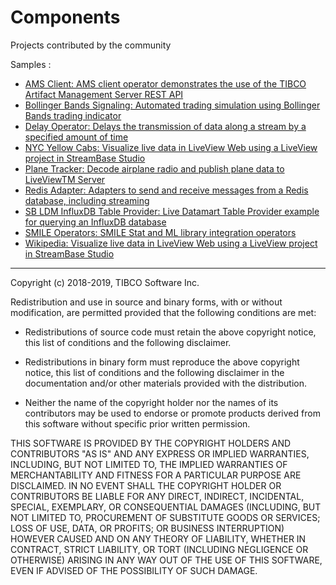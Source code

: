 # Components

Projects contributed by the community

Samples :

* [AMS Client: AMS client operator demonstrates the use of the TIBCO Artifact Management Server REST API](ams-client/src/site/markdown/index.md)
* [Bollinger Bands Signaling: Automated trading simulation using Bollinger Bands trading indicator](bollinger-bands-signaling/src/site/markdown/index.md)
* [Delay Operator: Delays the transmission of data along a stream by a specified amount of time](delay-operator)
* [NYC Yellow Cabs: Visualize live data in LiveView Web using a LiveView project in StreamBase Studio](nyc-yellow-cabs-demo)
* [Plane Tracker: Decode airplane radio and publish plane data to LiveViewTM Server](plane-tracker)
* [Redis Adapter: Adapters to send and receive messages from a Redis database, including streaming](redis-adapter)
* [SB LDM InfluxDB Table Provider: Live Datamart Table Provider example for querying an InfluxDB database](sb-ldm-influx-tableprovider)
* [SMILE Operators: SMILE Stat and ML library integration operators](smile-operators)
* [Wikipedia: Visualize live data in LiveView Web using a LiveView project in StreamBase Studio](wikimedia)

---
Copyright (c) 2018-2019, TIBCO Software Inc.

Redistribution and use in source and binary forms, with or without
modification, are permitted provided that the following conditions are met:

* Redistributions of source code must retain the above copyright notice, this
  list of conditions and the following disclaimer.

* Redistributions in binary form must reproduce the above copyright notice,
  this list of conditions and the following disclaimer in the documentation
  and/or other materials provided with the distribution.

* Neither the name of the copyright holder nor the names of its
  contributors may be used to endorse or promote products derived from
  this software without specific prior written permission.

THIS SOFTWARE IS PROVIDED BY THE COPYRIGHT HOLDERS AND CONTRIBUTORS "AS IS"
AND ANY EXPRESS OR IMPLIED WARRANTIES, INCLUDING, BUT NOT LIMITED TO, THE
IMPLIED WARRANTIES OF MERCHANTABILITY AND FITNESS FOR A PARTICULAR PURPOSE ARE
DISCLAIMED. IN NO EVENT SHALL THE COPYRIGHT HOLDER OR CONTRIBUTORS BE LIABLE
FOR ANY DIRECT, INDIRECT, INCIDENTAL, SPECIAL, EXEMPLARY, OR CONSEQUENTIAL
DAMAGES (INCLUDING, BUT NOT LIMITED TO, PROCUREMENT OF SUBSTITUTE GOODS OR
SERVICES; LOSS OF USE, DATA, OR PROFITS; OR BUSINESS INTERRUPTION) HOWEVER
CAUSED AND ON ANY THEORY OF LIABILITY, WHETHER IN CONTRACT, STRICT LIABILITY,
OR TORT (INCLUDING NEGLIGENCE OR OTHERWISE) ARISING IN ANY WAY OUT OF THE USE
OF THIS SOFTWARE, EVEN IF ADVISED OF THE POSSIBILITY OF SUCH DAMAGE.
